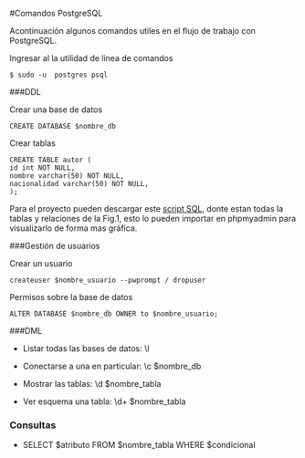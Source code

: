 #Comandos PostgreSQL

Acontinuación algunos comandos utiles en el flujo de trabajo con PostgreSQL.


Ingresar al la utilidad de linea de comandos

```
$ sudo -u  postgres psql
```

###DDL

Crear una base de datos

```
CREATE DATABASE $nombre_db
```

Crear tablas

```
CREATE TABLE autor (
id int NOT NULL,
nombre varchar(50) NOT NULL,
nacionalidad varchar(50) NOT NULL,
);
```
Para el proyecto pueden descargar este [script SQL](), donte estan todas la tablas y relaciones de la Fig.1, esto lo pueden importar en phpmyadmin para visualizarlo de forma mas gráfica.

###Gestión de usuarios

Crear un usuario

```
createuser $nombre_usuario --pwprompt / dropuser
```

Permisos sobre la base de datos

```
ALTER DATABASE $nombre_db OWNER to $nombre_usuario;
```


###DML



- Listar todas las bases de datos: \l

- Conectarse a una en particular:  \c $nombre_db
	
- Mostrar las tablas: \d $nombre_tabla

- Ver esquema una tabla: \d+ $nombre_tabla

### Consultas

- SELECT $atributo FROM $nombre_tabla WHERE $condicional
